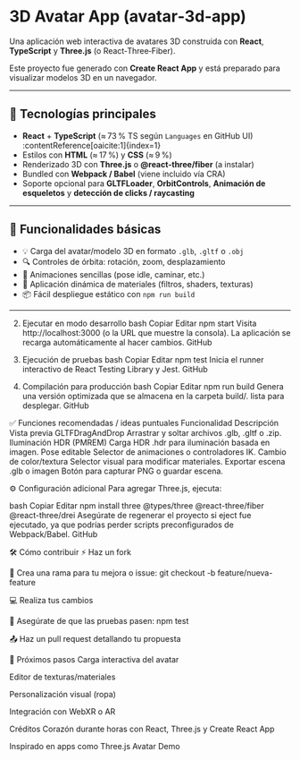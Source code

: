 # 3D Avatar App (avatar‑3d‑app)

Una aplicación web interactiva de avatares 3D construida con **React**, **TypeScript** y **Three.js** (o React‑Three‑Fiber). 

Este proyecto fue generado con **Create React App** y está preparado para visualizar modelos 3D en un navegador.

---

## 🧪 Tecnologías principales

- **React** + **TypeScript** (≈ 73 % TS según `Languages` en GitHub UI) :contentReference[oaicite:1]{index=1}  
- Estilos con **HTML** (≈ 17 %) y **CSS** (≈ 9 %) 
- Renderizado 3D con **Three.js** o **@react‑three/fiber** (a instalar)
- Bundled con **Webpack / Babel** (viene incluido vía CRA)
- Soporte opcional para **GLTFLoader**, **OrbitControls**, **Animación de esqueletos** y **detección de clicks / raycasting**

---

## 🌟 Funcionalidades básicas

- 💡 Carga del avatar/modelo 3D en formato `.glb`, `.gltf` o `.obj`
- 🔍 Controles de órbita: rotación, zoom, desplazamiento
- 🧍 Animaciones sencillas (pose idle, caminar, etc.)
- 🎨 Aplicación dinámica de materiales (filtros, shaders, texturas)
- 📦 Fácil despliegue estático con `npm run build`

---
2. Ejecutar en modo desarrollo
bash
Copiar
Editar
npm start
Visita http://localhost:3000 (o la URL que muestre la consola). La aplicación se recarga automáticamente al hacer cambios. 
GitHub

3. Ejecución de pruebas
bash
Copiar
Editar
npm test
Inicia el runner interactivo de React Testing Library y Jest. 
GitHub

4. Compilación para producción
bash
Copiar
Editar
npm run build
Genera una versión optimizada que se almacena en la carpeta build/. lista para desplegar. 
GitHub

✅ Funciones recomendadas / ideas puntuales
Funcionalidad	Descripción
Vista previa GLTFDragAndDrop	Arrastrar y soltar archivos .glb, .gltf o .zip.
Iluminación HDR (PMREM)	Carga HDR .hdr para iluminación basada en imagen.
Pose editable	Selector de animaciones o controladores IK.
Cambio de color/textura	Selector visual para modificar materiales.
Exportar escena .glb o imagen	Botón para capturar PNG o guardar escena.

⚙️ Configuración adicional
Para agregar Three.js, ejecuta:

bash
Copiar
Editar
npm install three @types/three @react-three/fiber @react-three/drei
Asegúrate de regenerar el proyecto si eject fue ejecutado, ya que podrías perder scripts preconfigurados de Webpack/Babel. 
GitHub

🛠️ Cómo contribuir
⚡ Haz un fork

🧠 Crea una rama para tu mejora o issue: git checkout -b feature/nueva-feature

💻 Realiza tus cambios

🔧 Asegúrate de que las pruebas pasen: npm test

📤 Haz un pull request detallando tu propuesta

🎯 Próximos pasos
Carga interactiva del avatar 

Editor de texturas/materiales

Personalización visual (ropa)

Integración con WebXR o AR

Créditos
Corazón durante horas con React, Three.js y Create React App

Inspirado en apps como Three.js Avatar Demo


